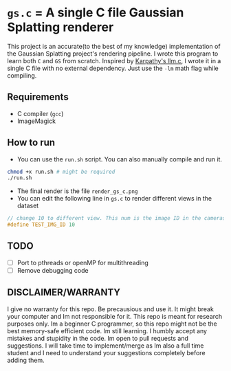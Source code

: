 # `gs.c` = A single C file Gaussian Splatting renderer

This project is an accurate(to the best of my knowledge) implementation of the Gaussian Splatting project's rendering pipeline. I wrote this program to learn both `C` and `GS` from scratch. Inspired by [Karpathy's llm.c](https://github.com/karpathy/llm.c), I wrote it in a single C file with no external dependency. Just use the `-lm` math flag while compiling. 


## Requirements
- C compiler (`gcc`)
- ImageMagick

## How to run
- You can use the `run.sh` script. You can also manually compile and run it. 
```bash
chmod +x run.sh # might be required
./run.sh
```
- The final render is the file `render_gs_c.png`
- You can edit the following line in `gs.c` to render different views in the dataset
```c
// change 10 to different view. This num is the image ID in the cameras.json or the dataset
#define TEST_IMG_ID 10 
```

## TODO
- [ ] Port to pthreads or openMP for multithreading
- [ ] Remove debugging code

## DISCLAIMER/WARRANTY
I give no warranty for this repo. Be precausious and use it. It might break your computer and Im not responsible for it. This repo is meant for research purposes only. Im a beginner C programmer, so this repo might not be the best memory-safe efficient code. Im still learning. I humbly accept any mistakes and stupidity in the code. Im open to pull requests and suggestions. I will take time to implement/merge as Im also a full time student and I need to understand your suggestions completely before adding them.